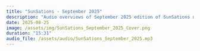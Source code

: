 ```yaml
---
title: "SunSations - September 2025"
description: "Audio overviews of September 2025 edition of SunSations magazine."
date: 2025-08-25
image: /assets/img/SunSations_September_2025_Cover.png
duration: "15:31"
audio_file: /assets/audio/SunSations_September_2025.mp3
---
```

